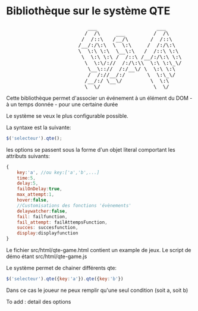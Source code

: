 Bibliothèque sur le système QTE
===============================

<pre>
                          ___                   ___     
                         /  /\     ___         /  /\    
                        /  /::\   /__/\       /  /::\   
                       /__/:/\:\  \  \:\     /  /:/\:\  
                       \  \:\ \:\  \__\:\   /  /::\ \:\ 
                        \  \:\ \:\ /  /::\ /__/:/\:\ \:\
                         \  \:\/://  /:/\:\\  \:\ \:\_\/
                          \__\:://  /:/__\/ \  \:\ \:\  
                          /  /://__/:/       \  \:\_\/  
                         /__/:/ \__\/         \  \:\    
                         \__\/                 \__\/                           
</pre>

Cette bibliothèque permet d'associer un événement à un élément du DOM 
    - à un temps donnée
    - pour une certaine durée

Le système se veux le plus configurable possible.


La syntaxe est la suivante:

```javascript
$('selecteur').qte();
```

les options se passent sous la forme d'un objet literal comportant les attributs suivants:

```javascript
{
    key:'a', //ou key:['a','b',...]
    time:5,
    delay:5,
    failOnDelay:true,
    max_attempt:1,
    hover:false,
    //Customisations des fonctions 'évènements'
    delaywatcher:false,
    fail: failfunction,
    fail_attempt: failAttempsFunction,
    succes: succesfunction,
    display:displayfunction
}
```

Le fichier src/html/qte-game.html contient un example de jeux.
Le script de démo étant src/html/qte-game.js

Le système permet de chainer différents qte:

```javascript
$('selecteur').qte({key:'a'}).qte({key:'b'})
```
Dans ce cas le joueur ne peux remplir qu'une seul condition (soit a, soit b)

To add : detail des options
